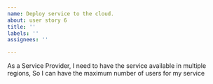 ```yaml
---
name: Deploy service to the cloud.
about: user story 6
title: ''
labels: ''
assignees: ''

---
```


As a Service Provider, I need to have the service available in multiple regions, So I can have the maximum number of users for my service
